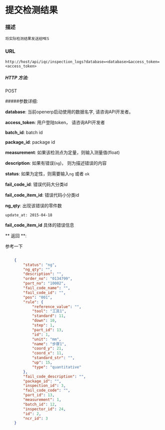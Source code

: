 # 提交检测结果


### 描述
```
将实际检测结果发送给MES
```

### URL

`http://host/api/iqc/inspection_logs?database=<database>&access_token=<access_token>`

##### HTTP 方法:

POST

#####参数详细:

**database**: 当前openerp启动使用的数据名字, 请咨询API开发者。

**access_token**:  用户登陆token， 请咨询API开发者

**batch_id**: batch id

**package_id**: package id

**measurement**: 如果该检测点为定量，则输入测量值(float)

**description**: 如果有错误(`ng`)， 则为描述错误的内容

**status**: 如果为定性，则需要输入`ng` 或者 `ok`

**fail_code_id**: 错误代码大分类id

**fail_code_item_id**: 错误代码小分类id

**ng_qty**: 出现该错误的零件数

`update_at: 2015-04-18`

**fail_code_item_id** 具体的错误信息



** 返回 **:

参考一下

``` json

    {
        "status": "ng",
        "ng_qty": "",
        "description": "",
        "order_no": "0134799",
        "part_no": "10002",
        "fail_code_name": "",
        "fail_code_id": "",
        "pos": "001",
        "rule": {
            "reference_value": "",
            "tool": "工具1",
            "standard": 11,
            "down": 10,
            "step": 1,
            "part_id": 13,
            "id": 1,
            "unit": "mm",
            "name": "步骤1",
            "coord_y": 21,
            "coord_x": 11,
            "standard_str": "",
            "up": 15,
            "type": "quantitative"
        },
        "fail_code_description": "",
        "package_id": "",
        "inspection_id": 3,
        "fail_code_code": "",
        "part_id": 13,
        "measurement": 1,
        "batch_id": 12,
        "inspector_id": 24,
        "id": 2,
        "ncr_id": 3
    }
```
